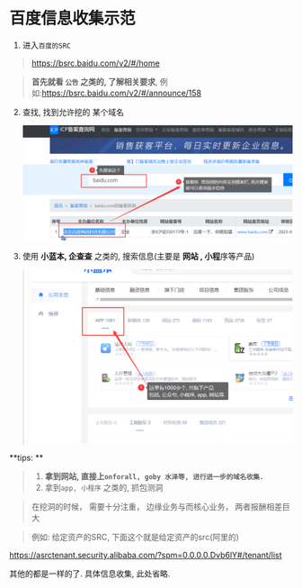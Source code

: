 # 百度信息收集示范

1. 进入`百度的SRC` 

> https://bsrc.baidu.com/v2/#/home

> **首先就看 `公告` 之类的, 了解相关要求**, 例如:https://bsrc.baidu.com/v2/#/announce/158

2. 查找, 找到允许挖的 某个域名

   ![image-20230427201511035](https://raw.githubusercontent.com/QDGSCLOUD/BJYH_picture/main/img/image-20230427201511035.png)

3. 使用 **小蓝本, 企查查** 之类的, 搜索信息(主要是 **网站 , 小程**序等产品)

> ![image-20230427202609618](https://raw.githubusercontent.com/QDGSCLOUD/BJYH_picture/main/img/image-20230427202609618.png)

**tips: **

> 1. **拿到网站, 直接上`onforall, goby 水泽等, 进行进一步的域名收集.`**
> 2. 拿到`app, 小程序` 之类的, 抓包测洞





> 在挖洞的时候， 需要十分注重， 边缘业务与而核心业务， 两者报酬相差巨大



> 例如: 给定资产的SRC, 下面这个就是给定资产的src(阿里的)

https://asrctenant.security.alibaba.com/?spm=0.0.0.0.Dvb6lY#/tenant/list

其他的都是一样的了. 具体信息收集, 此处省略.



